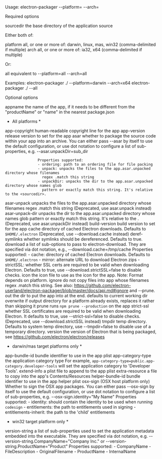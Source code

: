 Usage: electron-packager <sourcedir> <appname> --platform=<platform> --arch=<arch>

Required options

sourcedir          the base directory of the application source

  Either both of:

platform           all, or one or more of: darwin, linux, mas, win32 (comma-delimited if multiple)
arch               all, or one or more of: ia32, x64 (comma-delimited if multiple)

  Or:

all                equivalent to --platform=all --arch=all

  Examples:        electron-packager ./ --platform=darwin --arch=x64
                   electron-packager ./ --all

Optional options

appname            the name of the app, if it needs to be different from the "productName" or "name"
                   in the nearest package.json

* All platforms *

app-copyright      human-readable copyright line for the app
app-version        release version to set for the app
asar               whether to package the source code within your app into an archive. You can either
                   pass --asar by itself to use the default configuration, or use dot notation to
                   configure a list of sub-properties, e.g. --asar.unpackDir=sub_dir

                   Properties supported:
                   - ordering: path to an ordering file for file packing
                   - unpack: unpacks the files to the app.asar.unpacked directory whose filenames
                     regex .match this string
                   - unpackDir: unpacks the dir to the app.asar.unpacked directory whose names glob
                     pattern or exactly match this string. It's relative to the <sourcedir>.
asar-unpack        unpacks the files to the app.asar.unpacked directory whose filenames regex .match
                   this string
                   (Deprecated, use asar.unpack instead)
asar-unpack-dir    unpacks the dir to the app.asar.unpacked directory whose names glob pattern or
                   exactly match this string. It's relative to the <sourcedir>.
                   (Deprecated, use asar.unpackDir instead)
build-version      build version to set for the app
cache              directory of cached Electron downloads. Defaults to `$HOME/.electron`
                   (Deprecated, use --download.cache instead)
deref-symlinks     whether symlinks should be dereferenced. Defaults to true.
download           a list of sub-options to pass to electron-download. They are specified via dot
                   notation, e.g., --download.cache=/tmp/cache
                   Properties supported:
                   - cache: directory of cached Electron downloads. Defaults to `$HOME/.electron`
                   - mirror: alternate URL to download Electron zips
                   - strictSSL: whether SSL certs are required to be valid when downloading
                     Electron. Defaults to true, use --download.strictSSL=false to disable checks.
icon               the icon file to use as the icon for the app. Note: Format depends on platform.
ignore             do not copy files into app whose filenames regex .match this string. See also:
                   https://github.com/electron-userland/electron-packager/blob/master/docs/api.md#ignore
                   and --prune.
out                the dir to put the app into at the end. defaults to current working dir
overwrite          if output directory for a platform already exists, replaces it rather than
                   skipping it
prune              runs `npm prune --production` on the app
strict-ssl         whether SSL certificates are required to be valid when downloading Electron.
                   It defaults to true, use --strict-ssl=false to disable checks.
                   (Deprecated, use --download.strictSSL instead)
tmpdir             temp directory. Defaults to system temp directory, use --tmpdir=false to disable
                   use of a temporary directory.
version            the version of Electron that is being packaged, see
                   https://github.com/electron/electron/releases

* darwin/mas target platforms only *

app-bundle-id      bundle identifier to use in the app plist
app-category-type  the application category type
                   For example, `app-category-type=public.app-category.developer-tools` will set the
                   application category to 'Developer Tools'.
extend-info        a plist file to append to the app plist
extra-resource     a file to copy into the app's Contents/Resources
helper-bundle-id   bundle identifier to use in the app helper plist
osx-sign           (OSX host platform only) Whether to sign the OSX app packages. You can either
                   pass --osx-sign by itself to use the default configuration, or use dot notation
                   to configure a list of sub-properties, e.g. --osx-sign.identity="My Name"
                   Properties supported:
                   - identity: should contain the identity to be used when running `codesign`
                   - entitlements: the path to entitlements used in signing
                   - entitlements-inherit: the path to the 'child' entitlements

* win32 target platform only *

version-string     a list of sub-properties used to set the application metadata embedded into
                   the executable. They are specified via dot notation,
                   e.g. --version-string.CompanyName="Company Inc."
                   or --version-string.ProductName="Product"
                   Properties supported:
                   - CompanyName
                   - FileDescription
                   - OriginalFilename
                   - ProductName
                   - InternalName
